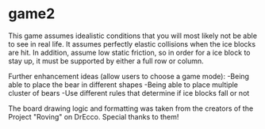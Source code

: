 # game2

This game assumes idealistic conditions that you will most likely not be able to see in real life. It assumes perfectly elastic collisions when the ice blocks are hit. In addition, assume low static friction, so in order for a ice block to stay up, it must be supported by either a full row or column.

Further enhancement ideas (allow users to choose a game mode):
-Being able to place the bear in different shapes
-Being able to place multiple cluster of bears
-Use different rules that determine if ice blocks fall or not

The board drawing logic and formatting was taken from the creators of the Project "Roving" on DrEcco.  Special thanks to them!
